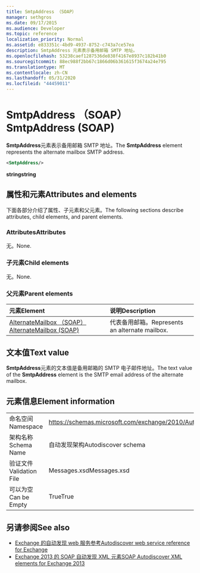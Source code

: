 ```yaml
---
title: SmtpAddress （SOAP）
manager: sethgros
ms.date: 09/17/2015
ms.audience: Developer
ms.topic: reference
localization_priority: Normal
ms.assetid: e833351c-4bd9-4937-8752-c743a7ce57ea
description: SmtpAddress 元素表示备用邮箱 SMTP 地址。
ms.openlocfilehash: 53238caef1287536de838f4167e8937c182b41b0
ms.sourcegitcommit: 88ec988f2bb67c1866d06b361615f3674a24e795
ms.translationtype: MT
ms.contentlocale: zh-CN
ms.lasthandoff: 05/31/2020
ms.locfileid: "44459011"
---
```

# <a name="smtpaddress-soap"></a><span data-ttu-id="b5c4d-103">SmtpAddress （SOAP）</span><span class="sxs-lookup"><span data-stu-id="b5c4d-103">SmtpAddress (SOAP)</span></span>

<span data-ttu-id="b5c4d-104">**SmtpAddress**元素表示备用邮箱 SMTP 地址。</span><span class="sxs-lookup"><span data-stu-id="b5c4d-104">The **SmtpAddress** element represents the alternate mailbox SMTP address.</span></span> 
  
```XML
<SmtpAddress/>
```

<span data-ttu-id="b5c4d-105">**string**</span><span class="sxs-lookup"><span data-stu-id="b5c4d-105">**string**</span></span>

## <a name="attributes-and-elements"></a><span data-ttu-id="b5c4d-106">属性和元素</span><span class="sxs-lookup"><span data-stu-id="b5c4d-106">Attributes and elements</span></span>

<span data-ttu-id="b5c4d-107">下面各部分介绍了属性、子元素和父元素。</span><span class="sxs-lookup"><span data-stu-id="b5c4d-107">The following sections describe attributes, child elements, and parent elements.</span></span>
  
### <a name="attributes"></a><span data-ttu-id="b5c4d-108">Attributes</span><span class="sxs-lookup"><span data-stu-id="b5c4d-108">Attributes</span></span>

<span data-ttu-id="b5c4d-109">无。</span><span class="sxs-lookup"><span data-stu-id="b5c4d-109">None.</span></span>
  
### <a name="child-elements"></a><span data-ttu-id="b5c4d-110">子元素</span><span class="sxs-lookup"><span data-stu-id="b5c4d-110">Child elements</span></span>

<span data-ttu-id="b5c4d-111">无。</span><span class="sxs-lookup"><span data-stu-id="b5c4d-111">None.</span></span>
  
### <a name="parent-elements"></a><span data-ttu-id="b5c4d-112">父元素</span><span class="sxs-lookup"><span data-stu-id="b5c4d-112">Parent elements</span></span>

|<span data-ttu-id="b5c4d-113">**元素**</span><span class="sxs-lookup"><span data-stu-id="b5c4d-113">**Element**</span></span>|<span data-ttu-id="b5c4d-114">**说明**</span><span class="sxs-lookup"><span data-stu-id="b5c4d-114">**Description**</span></span>|
|:-----|:-----|
|[<span data-ttu-id="b5c4d-115">AlternateMailbox （SOAP）</span><span class="sxs-lookup"><span data-stu-id="b5c4d-115">AlternateMailbox (SOAP)</span></span>](alternatemailbox-soap.md) <br/> |<span data-ttu-id="b5c4d-116">代表备用邮箱。</span><span class="sxs-lookup"><span data-stu-id="b5c4d-116">Represents an alternate mailbox.</span></span>  <br/> |
   
## <a name="text-value"></a><span data-ttu-id="b5c4d-117">文本值</span><span class="sxs-lookup"><span data-stu-id="b5c4d-117">Text value</span></span>

<span data-ttu-id="b5c4d-118">**SmtpAddress**元素的文本值是备用邮箱的 SMTP 电子邮件地址。</span><span class="sxs-lookup"><span data-stu-id="b5c4d-118">The text value of the **SmtpAddress** element is the SMTP email address of the alternate mailbox.</span></span> 
  
## <a name="element-information"></a><span data-ttu-id="b5c4d-119">元素信息</span><span class="sxs-lookup"><span data-stu-id="b5c4d-119">Element information</span></span>

|||
|:-----|:-----|
|<span data-ttu-id="b5c4d-120">命名空间</span><span class="sxs-lookup"><span data-stu-id="b5c4d-120">Namespace</span></span>  <br/> |https://schemas.microsoft.com/exchange/2010/Autodiscover  <br/> |
|<span data-ttu-id="b5c4d-121">架构名称</span><span class="sxs-lookup"><span data-stu-id="b5c4d-121">Schema Name</span></span>  <br/> |<span data-ttu-id="b5c4d-122">自动发现架构</span><span class="sxs-lookup"><span data-stu-id="b5c4d-122">Autodiscover schema</span></span>  <br/> |
|<span data-ttu-id="b5c4d-123">验证文件</span><span class="sxs-lookup"><span data-stu-id="b5c4d-123">Validation File</span></span>  <br/> |<span data-ttu-id="b5c4d-124">Messages.xsd</span><span class="sxs-lookup"><span data-stu-id="b5c4d-124">Messages.xsd</span></span>  <br/> |
|<span data-ttu-id="b5c4d-125">可以为空</span><span class="sxs-lookup"><span data-stu-id="b5c4d-125">Can be Empty</span></span>  <br/> |<span data-ttu-id="b5c4d-126">True</span><span class="sxs-lookup"><span data-stu-id="b5c4d-126">True</span></span>  <br/> |
   
## <a name="see-also"></a><span data-ttu-id="b5c4d-127">另请参阅</span><span class="sxs-lookup"><span data-stu-id="b5c4d-127">See also</span></span>

- [<span data-ttu-id="b5c4d-128">Exchange 的自动发现 web 服务参考</span><span class="sxs-lookup"><span data-stu-id="b5c4d-128">Autodiscover web service reference for Exchange</span></span>](autodiscover-web-service-reference-for-exchange.md)
- [<span data-ttu-id="b5c4d-129">Exchange 2013 的 SOAP 自动发现 XML 元素</span><span class="sxs-lookup"><span data-stu-id="b5c4d-129">SOAP Autodiscover XML elements for Exchange 2013</span></span>](soap-autodiscover-xml-elements-for-exchange-2013.md)

